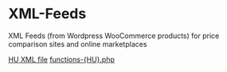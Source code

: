 # XML-Feeds
XML Feeds (from Wordpress WooCommerce products) for price comparison sites and online marketplaces

[HU XML file](eMAG.hu-xml-structure)
[functions-{HU}.php](functions-{HU}.php)
